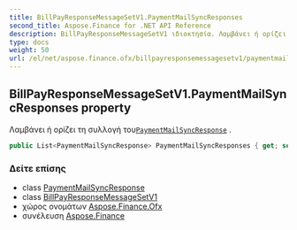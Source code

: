 ```yaml
---
title: BillPayResponseMessageSetV1.PaymentMailSyncResponses
second_title: Aspose.Finance for .NET API Reference
description: BillPayResponseMessageSetV1 ιδιοκτησία. Λαμβάνει ή ορίζει τη συλλογή τουPaymentMailSyncResponse .
type: docs
weight: 50
url: /el/net/aspose.finance.ofx/billpayresponsemessagesetv1/paymentmailsyncresponses/
---
```

## BillPayResponseMessageSetV1.PaymentMailSyncResponses property

Λαμβάνει ή ορίζει τη συλλογή του[`PaymentMailSyncResponse`](../../../aspose.finance.ofx.billpay/paymentmailsyncresponse/) .

```csharp
public List<PaymentMailSyncResponse> PaymentMailSyncResponses { get; set; }
```

### Δείτε επίσης

* class [PaymentMailSyncResponse](../../../aspose.finance.ofx.billpay/paymentmailsyncresponse/)
* class [BillPayResponseMessageSetV1](../)
* χώρος ονομάτων [Aspose.Finance.Ofx](../../billpayresponsemessagesetv1/)
* συνέλευση [Aspose.Finance](../../../)


